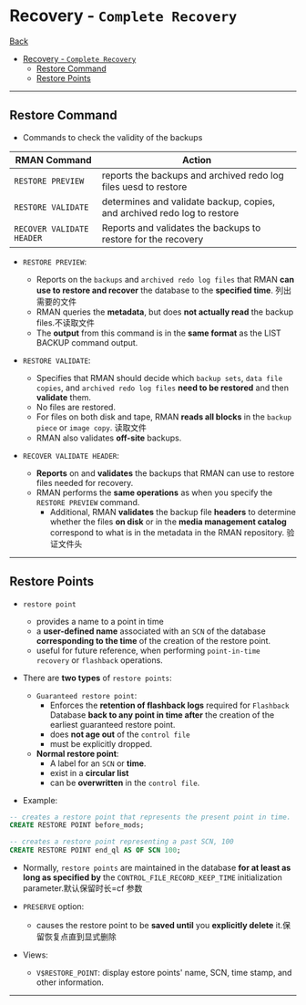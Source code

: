 # Recovery - `Complete Recovery`

[Back](../../index.md)

- [Recovery - `Complete Recovery`](#recovery---complete-recovery)
  - [Restore Command](#restore-command)
  - [Restore Points](#restore-points)

---

## Restore Command

- Commands to check the validity of the backups

| RMAN Command              | Action                                                                   |
| ------------------------- | ------------------------------------------------------------------------ |
| `RESTORE PREVIEW`         | reports the backups and archived redo log files uesd to restore          |
| `RESTORE VALIDATE`        | determines and validate backup, copies, and archived redo log to restore |
| `RECOVER VALIDATE HEADER` | Reports and validates the backups to restore for the recovery            |

- `RESTORE PREVIEW`:

  - Reports on the `backups` and `archived redo log files` that RMAN **can use to restore and recover** the database to the **specified time**. 列出需要的文件
  - RMAN queries the **metadata**, but does **not actually read** the backup files.不读取文件
  - The **output** from this command is in the **same format** as the LIST BACKUP command output.

- `RESTORE VALIDATE`:

  - Specifies that RMAN should decide which `backup sets`, `data file copies`, and `archived redo log files` **need to be restored** and then **validate** them.
  - No files are restored.
  - For files on both disk and tape, RMAN **reads all blocks** in the `backup piece` or `image copy`. 读取文件
  - RMAN also validates **off-site** backups.

- `RECOVER VALIDATE HEADER`:
  - **Reports** on and **validates** the backups that RMAN can use to restore files needed for recovery.
  - RMAN performs the **same operations** as when you specify the `RESTORE PREVIEW` command.
    - Additional, RMAN **validates** the backup file **headers** to determine whether the files **on disk** or in the **media management catalog** correspond to what is in the metadata in the RMAN repository. 验证文件头

---

## Restore Points

- `restore point`

  - provides a name to a point in time
  - a **user-defined name** associated with an `SCN` of the database **corresponding to the time** of the creation of the restore point.
  - useful for future reference, when performing `point-in-time recovery` or `flashback` operations.

- There are **two types** of `restore points`:

  - `Guaranteed restore point`:
    - Enforces the **retention of flashback logs** required for `Flashback` Database **back to any point in time after** the creation of the earliest guaranteed restore point.
    - does **not age out** of the `control file`
    - must be explicitly dropped.
  - **Normal restore point**:
    - A label for an `SCN` or **time**.
    - exist in a **circular list**
    - can be **overwritten** in the `control file`.

- Example:

```sql
-- creates a restore point that represents the present point in time.
CREATE RESTORE POINT before_mods;

-- creates a restore point representing a past SCN, 100
CREATE RESTORE POINT end_ql AS OF SCN 100;
```

- Normally, `restore points` are maintained in the database **for at least as long as specified by** the `CONTROL_FILE_RECORD_KEEP_TIME` initialization parameter.默认保留时长=cf 参数
- `PRESERVE` option:

  - causes the restore point to be **saved until** you **explicitly delete** it.保留恢复点直到显式删除

- Views:
  - `V$RESTORE_POINT`: display estore points' name, SCN, time stamp, and other information.

---
